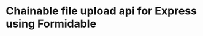 Chainable file upload api for Express using Formidable
======================================================
